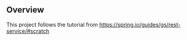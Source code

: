 ## Overview

This project follows the tutorial from https://spring.io/guides/gs/rest-service/#scratch
